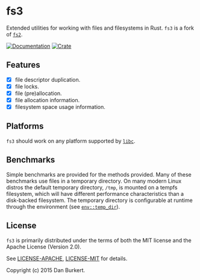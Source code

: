 # fs3

Extended utilities for working with files and filesystems in Rust.
`fs3` is a fork of [`fs2`](https://github.com/danburkert/fs2-rs).

[![Documentation](https://docs.rs/fs3/badge.svg)](https://docs.rs/fs3)
[![Crate](https://img.shields.io/crates/v/fs3.svg)](https://crates.io/crates/fs3)

## Features

- [x] file descriptor duplication.
- [x] file locks.
- [x] file (pre)allocation.
- [x] file allocation information.
- [x] filesystem space usage information.

## Platforms

`fs3` should work on any platform supported by
[`libc`](https://github.com/rust-lang/libc).

## Benchmarks

Simple benchmarks are provided for the methods provided. Many of these
benchmarks use files in a temporary directory. On many modern Linux distros the
default temporary directory, `/tmp`, is mounted on a tempfs filesystem, which
will have different performance characteristics than a disk-backed filesystem.
The temporary directory is configurable at runtime through the environment (see
[`env::temp_dir`](https://doc.rust-lang.org/stable/std/env/fn.temp_dir.html)).

## License

`fs3` is primarily distributed under the terms of both the MIT license and the
Apache License (Version 2.0).

See [LICENSE-APACHE](LICENSE-APACHE), [LICENSE-MIT](LICENSE-MIT) for details.

Copyright (c) 2015 Dan Burkert.
